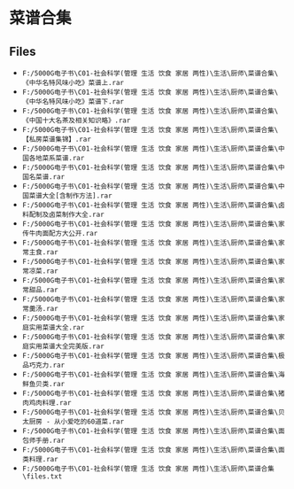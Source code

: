 # 菜谱合集

## Files

- `F:/5000G电子书\C01-社会科学(管理 生活 饮食 家居 两性)\生活\厨师\菜谱合集\《中华名特风味小吃》菜谱上.rar`
- `F:/5000G电子书\C01-社会科学(管理 生活 饮食 家居 两性)\生活\厨师\菜谱合集\《中华名特风味小吃》菜谱下.rar`
- `F:/5000G电子书\C01-社会科学(管理 生活 饮食 家居 两性)\生活\厨师\菜谱合集\《中国十大名茶及相关知识略》.rar`
- `F:/5000G电子书\C01-社会科学(管理 生活 饮食 家居 两性)\生活\厨师\菜谱合集\【私房菜谱集锦】.rar`
- `F:/5000G电子书\C01-社会科学(管理 生活 饮食 家居 两性)\生活\厨师\菜谱合集\中国各地菜系菜谱.rar`
- `F:/5000G电子书\C01-社会科学(管理 生活 饮食 家居 两性)\生活\厨师\菜谱合集\中国名菜谱.rar`
- `F:/5000G电子书\C01-社会科学(管理 生活 饮食 家居 两性)\生活\厨师\菜谱合集\中国菜谱大全[含制作方法].rar`
- `F:/5000G电子书\C01-社会科学(管理 生活 饮食 家居 两性)\生活\厨师\菜谱合集\卤料配制及卤菜制作大全.rar`
- `F:/5000G电子书\C01-社会科学(管理 生活 饮食 家居 两性)\生活\厨师\菜谱合集\家传牛肉面配方大公开.rar`
- `F:/5000G电子书\C01-社会科学(管理 生活 饮食 家居 两性)\生活\厨师\菜谱合集\家常主食.rar`
- `F:/5000G电子书\C01-社会科学(管理 生活 饮食 家居 两性)\生活\厨师\菜谱合集\家常凉菜.rar`
- `F:/5000G电子书\C01-社会科学(管理 生活 饮食 家居 两性)\生活\厨师\菜谱合集\家常甜品.rar`
- `F:/5000G电子书\C01-社会科学(管理 生活 饮食 家居 两性)\生活\厨师\菜谱合集\家常羹汤.rar`
- `F:/5000G电子书\C01-社会科学(管理 生活 饮食 家居 两性)\生活\厨师\菜谱合集\家庭实用菜谱大全.rar`
- `F:/5000G电子书\C01-社会科学(管理 生活 饮食 家居 两性)\生活\厨师\菜谱合集\家庭实用菜谱大全完美版.rar`
- `F:/5000G电子书\C01-社会科学(管理 生活 饮食 家居 两性)\生活\厨师\菜谱合集\极品巧克力.rar`
- `F:/5000G电子书\C01-社会科学(管理 生活 饮食 家居 两性)\生活\厨师\菜谱合集\海鲜鱼贝类.rar`
- `F:/5000G电子书\C01-社会科学(管理 生活 饮食 家居 两性)\生活\厨师\菜谱合集\猪肉鸡肉料理.rar`
- `F:/5000G电子书\C01-社会科学(管理 生活 饮食 家居 两性)\生活\厨师\菜谱合集\贝太厨房 - 从小爱吃的60道菜.rar`
- `F:/5000G电子书\C01-社会科学(管理 生活 饮食 家居 两性)\生活\厨师\菜谱合集\面包师手册.rar`
- `F:/5000G电子书\C01-社会科学(管理 生活 饮食 家居 两性)\生活\厨师\菜谱合集\面类料理.rar`
- `F:/5000G电子书\C01-社会科学(管理 生活 饮食 家居 两性)\生活\厨师\菜谱合集\files.txt`
